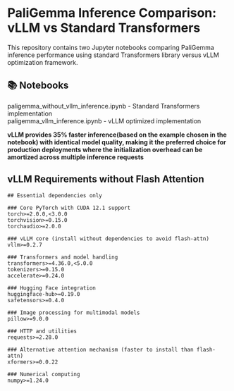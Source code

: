 # PaliGemma Inference Comparison: vLLM vs Standard Transformers
This repository contains two Jupyter notebooks comparing PaliGemma inference performance using standard Transformers library versus vLLM optimization framework.

## 📚 Notebooks

paligemma_without_vllm_inference.ipynb - Standard Transformers implementation <br>
paligemma_vllm_inference.ipynb - vLLM optimized implementation

**vLLM provides 35% faster inference(based on the example chosen in the notebook) with identical model quality, making it the preferred choice for production deployments where the initialization overhead can be amortized across multiple inference requests**

## vLLM Requirements without Flash Attention
```
## Essential dependencies only

### Core PyTorch with CUDA 12.1 support
torch>=2.0.0,<3.0.0
torchvision>=0.15.0
torchaudio>=2.0.0

### vLLM core (install without dependencies to avoid flash-attn)
vllm>=0.2.7

### Transformers and model handling
transformers>=4.36.0,<5.0.0
tokenizers>=0.15.0
accelerate>=0.24.0

### Hugging Face integration
huggingface-hub>=0.19.0
safetensors>=0.4.0

### Image processing for multimodal models
pillow>=9.0.0

### HTTP and utilities
requests>=2.28.0

### Alternative attention mechanism (faster to install than flash-attn)
xformers>=0.0.22

### Numerical computing
numpy>=1.24.0
```
